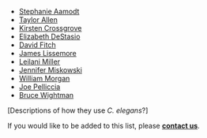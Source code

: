 -   [Stephanie Aamodt](http://www.lsus.edu/sc/bios/aamodt.html)
-   [Taylor Allen](https://www.oberlin.edu/node/5151)
-   [Kirsten
    Crossgrove](http://www.uww.edu/cls/directory/Crossgrove_Kirsten.html)
-   [Elizabeth DeStasio](http://www2.lawrence.edu/fast/DESTASIE/)
-   [David Fitch](http://www.nyu.edu/projects/fitch/)
-   [James Lissemore](http://sites.jcu.edu/biology/)
-   [Leilani
    Miller](http://www.scu.edu/cas/biology/staffandfaculty/leilanimiller.cfm)
-   [Jennifer
    Miskowski](http://www.uwlax.edu/faculty/miskowski/jmres.htm)
-   [William
    Morgan](http://www.wooster.edu/en/Academics/Areas-of-Study/Biology/Faculty-and-Staff/William-Morgan)
-   [Joe Pelliccia](http://www.bates.edu/faculty-pelliccia.xml)
-   [Bruce
    Wightman](http://www.muhlenberg.edu/depts/biology/faculty/wightman.html)

\[Descriptions of how they use *C. elegans*?\]

If you would like to be added to this list, please **[contact
us](/contact)**.
